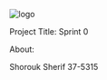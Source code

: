 ![logo](https://thumb.ibb.co/e5V2vn/tut_logo.png)

Project Title:
Sprint 0

About:

Shorouk Sherif   37-5315
